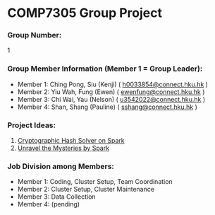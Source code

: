 # COMP7305 Group Project

### Group Number:
1

### Group Member Information (Member 1 = Group Leader):

- Member 1: Ching Pong, Siu (Kenji) ( h0033854@connect.hku.hk )
- Member 2: Yiu Wah, Fung (Ewen) ( ewenfung@connect.hku.hk )
- Member 3: Chi Wai, Yau (Nelson) ( u3542022@connect.hku.hk )
- Member 4: Shan, Shang (Pauline) ( sshang@connect.hku.hk )

### Project Ideas:

1. [Cryptographic Hash Solver on Spark](rainbow-table.md)
1. [Unravel the Mysteries by Spark](solving-mysteries.md)


### Job Division among Members:

- Member 1: Coding, Cluster Setup, Team Coordination
- Member 2: Cluster Setup, Cluster Maintenance
- Member 3: Data Collection
- Member 4: (pending)

